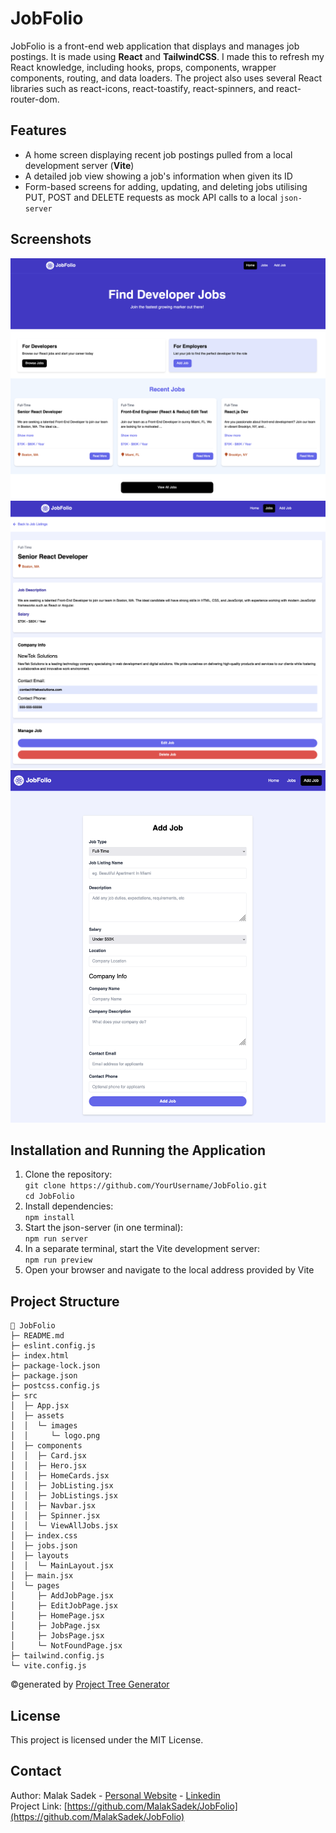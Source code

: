# JobFolio

JobFolio is a front-end web application that displays and manages job postings. It is made using **React** and **TailwindCSS**. I made this to refresh my React knowledge, including hooks, props, components, wrapper components, routing, and data loaders. The project also uses several React libraries such as react-icons, react-toastify, react-spinners, and react-router-dom.

## Features

- A home screen displaying recent job postings pulled from a local development server (**Vite**)
- A detailed job view showing a job's information when given its ID
- Form-based screens for adding, updating, and deleting jobs utilising PUT, POST and DELETE requests as mock API calls to a local `json-server`

## Screenshots
![Screenshot of the homepage for JobFolio showing some recent jobs.](/src/assets/screenshots/JobFolio-HomeScreen.png)
![Screenshot of a single job's details showing the role, type, description, salary, location, company name, company description, and contacts.](/src/assets/screenshots/JobFolio-JobListing.png)
![Screenshot of a form for adding new jobs by entering all the relevant information.](/src/assets/screenshots/JobFolio-AddJob.png)

## Installation and Running the Application

1. Clone the repository: <br/>
   `git clone https://github.com/YourUsername/JobFolio.git` <br/>
   `cd JobFolio`
2. Install dependencies: <br/>
   `npm install` <br/>
3. Start the json-server (in one terminal): <br/>
   `npm run server` <br/>
4. In a separate terminal, start the Vite development server: <br/>
   `npm run preview` <br/> 
5. Open your browser and navigate to the local address provided by Vite <br/>

## Project Structure

```
💼 JobFolio
├─ README.md
├─ eslint.config.js
├─ index.html
├─ package-lock.json
├─ package.json
├─ postcss.config.js
├─ src
│  ├─ App.jsx
│  ├─ assets
│  │  └─ images
│  │     └─ logo.png
│  ├─ components
│  │  ├─ Card.jsx
│  │  ├─ Hero.jsx
│  │  ├─ HomeCards.jsx
│  │  ├─ JobListing.jsx
│  │  ├─ JobListings.jsx
│  │  ├─ Navbar.jsx
│  │  ├─ Spinner.jsx
│  │  └─ ViewAllJobs.jsx
│  ├─ index.css
│  ├─ jobs.json
│  ├─ layouts
│  │  └─ MainLayout.jsx
│  ├─ main.jsx
│  └─ pages
│     ├─ AddJobPage.jsx
│     ├─ EditJobPage.jsx
│     ├─ HomePage.jsx
│     ├─ JobPage.jsx
│     ├─ JobsPage.jsx
│     └─ NotFoundPage.jsx
├─ tailwind.config.js
└─ vite.config.js
```
©generated by [Project Tree Generator](https://woochanleee.github.io/project-tree-generator)

## License
This project is licensed under the MIT License.

## Contact
Author: Malak Sadek - [Personal Website](https://malaksadekapps.com/) - [Linkedin](https://linkedin.com/in/MalakSadek) <br/>
Project Link: [https://github.com/MalakSadek/JobFolio](https://github.com/MalakSadek/JobFolio)

